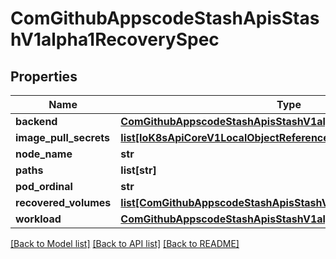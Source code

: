 # ComGithubAppscodeStashApisStashV1alpha1RecoverySpec

## Properties
Name | Type | Description | Notes
------------ | ------------- | ------------- | -------------
**backend** | [**ComGithubAppscodeStashApisStashV1alpha1Backend**](ComGithubAppscodeStashApisStashV1alpha1Backend.md) |  | [optional] 
**image_pull_secrets** | [**list[IoK8sApiCoreV1LocalObjectReference]**](IoK8sApiCoreV1LocalObjectReference.md) |  | [optional] 
**node_name** | **str** |  | [optional] 
**paths** | **list[str]** |  | [optional] 
**pod_ordinal** | **str** |  | [optional] 
**recovered_volumes** | [**list[ComGithubAppscodeStashApisStashV1alpha1LocalSpec]**](ComGithubAppscodeStashApisStashV1alpha1LocalSpec.md) |  | [optional] 
**workload** | [**ComGithubAppscodeStashApisStashV1alpha1LocalTypedReference**](ComGithubAppscodeStashApisStashV1alpha1LocalTypedReference.md) |  | [optional] 

[[Back to Model list]](../README.md#documentation-for-models) [[Back to API list]](../README.md#documentation-for-api-endpoints) [[Back to README]](../README.md)


